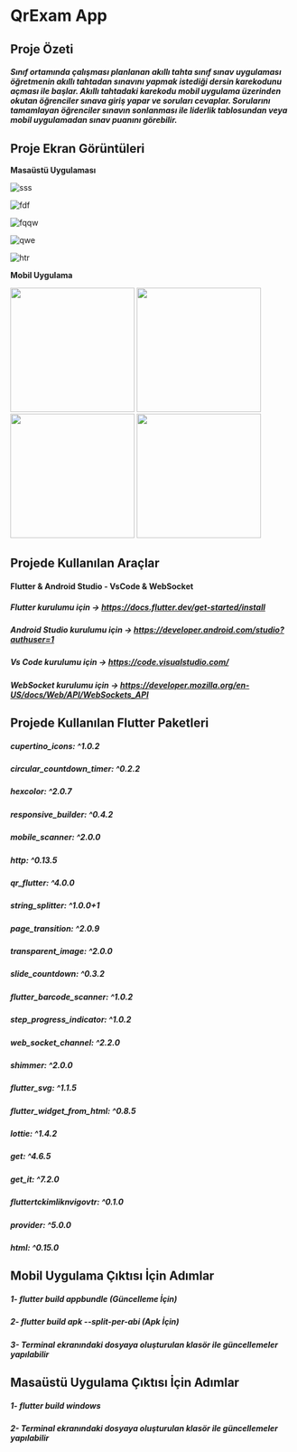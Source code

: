 # QrExam App


## **Proje Özeti**

##### Sınıf ortamında çalışması planlanan akıllı tahta sınıf sınav uygulaması öğretmenin akıllı tahtadan sınavını yapmak istediği dersin karekodunu açması ile başlar. Akıllı tahtadaki karekodu mobil uygulama üzerinden okutan öğrenciler sınava giriş yapar ve soruları cevaplar. Sorularını tamamlayan öğrenciler sınavın sonlanması ile liderlik tablosundan veya mobil uygulamadan sınav puanını görebilir.


## **Proje Ekran Görüntüleri**

**Masaüstü Uygulaması**

![sss](https://user-images.githubusercontent.com/47665779/193897983-d86e24e6-23db-4bc5-9145-cb9ae7c5a65f.png)


![fdf](https://user-images.githubusercontent.com/47665779/193898039-4cbedf24-cc60-48eb-a52d-c767bfe31acd.png)


![fqqw](https://user-images.githubusercontent.com/47665779/193898254-986ee73d-f1ce-4356-b6e0-03c0c55b43c6.png)


![qwe](https://user-images.githubusercontent.com/47665779/193898327-494c1bee-847b-421b-af35-bb27ea45ce31.png)


![htr](https://user-images.githubusercontent.com/47665779/193898342-184ebcd2-4d69-4a8c-9d42-16fb3322a16c.png)



**Mobil Uygulama**

<img src="https://user-images.githubusercontent.com/47665779/193898427-0aa4f1ce-8a22-41a7-bf80-2a98152e7e9e.jpeg" width="220"> <img src="https://user-images.githubusercontent.com/47665779/193898431-d2a1f421-b687-4dd0-8d71-67cba3abfa4c.jpeg" width="220"> <img src="https://user-images.githubusercontent.com/47665779/193898437-2806d3b1-6dfa-4be6-89f0-e92bedd00f45.jpeg" width="220"> <img src="https://user-images.githubusercontent.com/47665779/193898438-caf55600-1aea-4758-a4c7-2220a38ba4a1.jpeg" width="220">


## **Projede Kullanılan Araçlar**

#### Flutter & Android Studio - VsCode & WebSocket
##### Flutter kurulumu için -> https://docs.flutter.dev/get-started/install
##### Android Studio kurulumu için -> https://developer.android.com/studio?authuser=1
##### Vs Code kurulumu için -> https://code.visualstudio.com/
##### WebSocket kurulumu için -> https://developer.mozilla.org/en-US/docs/Web/API/WebSockets_API


## **Projede Kullanılan Flutter Paketleri**
  ##### cupertino_icons: ^1.0.2
  ##### circular_countdown_timer: ^0.2.2
  ##### hexcolor: ^2.0.7
  ##### responsive_builder: ^0.4.2
  ##### mobile_scanner: ^2.0.0
  ##### http: ^0.13.5
  ##### qr_flutter: ^4.0.0
  ##### string_splitter: ^1.0.0+1
  ##### page_transition: ^2.0.9
  ##### transparent_image: ^2.0.0
  ##### slide_countdown: ^0.3.2
  ##### flutter_barcode_scanner: ^1.0.2
  ##### step_progress_indicator: ^1.0.2
  ##### web_socket_channel: ^2.2.0
  ##### shimmer: ^2.0.0
  ##### flutter_svg: ^1.1.5
  ##### flutter_widget_from_html: ^0.8.5
  ##### lottie: ^1.4.2
  ##### get: ^4.6.5
  ##### get_it: ^7.2.0
  ##### fluttertckimliknvigovtr: ^0.1.0
  ##### provider: ^5.0.0
  ##### html: ^0.15.0

## **Mobil Uygulama Çıktısı İçin Adımlar**

##### 1- flutter build appbundle (Güncelleme İçin)
##### 2- flutter build apk --split-per-abi (Apk İçin)
##### 3- Terminal ekranındaki dosyaya oluşturulan klasör ile güncellemeler yapılabilir

## **Masaüstü Uygulama Çıktısı İçin Adımlar**

##### 1- flutter build windows 
##### 2- Terminal ekranındaki dosyaya oluşturulan klasör ile güncellemeler yapılabilir

